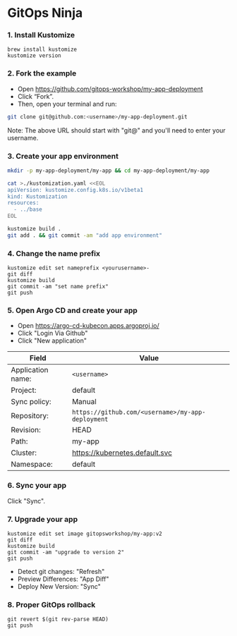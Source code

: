 # GitOps Ninja

### 1. Install Kustomize

```
brew install kustomize
kustomize version
```

### 2. Fork the example

* Open https://github.com/gitops-workshop/my-app-deployment
* Click “Fork”. 
* Then, open your terminal and run:

```bash
git clone git@github.com:<username>/my-app-deployment.git
```

Note: The above URL should start with "git@" and you'll need to enter your username.

### 3. Create your app environment

```bash
mkdir -p my-app-deployment/my-app && cd my-app-deployment/my-app
```

```bash
cat >./kustomization.yaml <<EOL
apiVersion: kustomize.config.k8s.io/v1beta1
kind: Kustomization
resources:
  - ../base
EOL
```

```bash
kustomize build .
git add . && git commit -am "add app environment"
```

### 4. Change the name prefix

```
kustomize edit set nameprefix <yourusername>-
git diff
kustomize build
git commit -am "set name prefix"
git push
```

### 5. Open Argo CD and create your app

* Open https://argo-cd-kubecon.apps.argoproj.io/
* Click "Login Via Github"
* Click "New application"

| Field | Value |
|-------|-------|
| Application name: | `<username>` |
| Project: | default |
| Sync policy: | Manual |
| Repository: | `https://github.com/<username>/my-app-deployment` |
| Revision: | HEAD |
| Path: | my-app |
| Cluster: | https://kubernetes.default.svc |
| Namespace: | default |
  
### 6. Sync your app

Click "Sync".

### 7. Upgrade your app

```
kustomize edit set image gitopsworkshop/my-app:v2
git diff
kustomize build
git commit -am "upgrade to version 2"
git push
```

* Detect git changes: "Refresh"
* Preview Differences: "App Diff"
* Deploy New Version: "Sync"

### 8. Proper GitOps rollback

```
git revert $(git rev-parse HEAD)
git push
```
